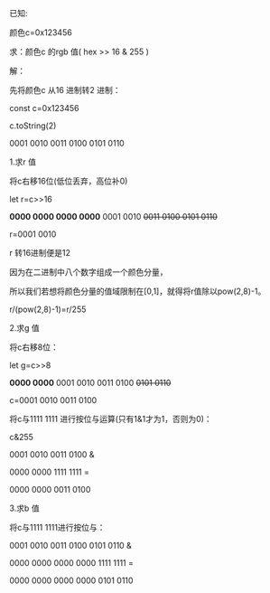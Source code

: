 已知:

颜色c=0x123456

求：颜色c 的rgb 值( hex >> 16 & 255 )

解：

先将颜色c 从16 进制转2 进制：

const c=0x123456

c.toString(2)

0001 0010 0011 0100 0101 0110



1.求r 值

将c右移16位(低位丢弃，高位补0)

let r=c>>16

**0000 0000 0000 0000** 0001 0010 ~~0011 0100 0101 0110~~

r=0001 0010

r 转16进制便是12

因为在二进制中八个数字组成一个颜色分量，

所以我们若想将颜色分量的值域限制在[0,1]，就得将r值除以pow(2,8)-1。

r/(pow(2,8)-1)=r/255



2.求g 值

将c右移8位：

let g=c>>8

**0000 0000** 0001 0010 0011 0100 ~~0101 0110~~

c=0001 0010 0011 0100 

将c与1111 1111 进行按位与运算(只有1&1才为1，否则为0)：

c&255

0001 0010 0011 0100 &

0000 0000 1111 1111 =

0000 0000 0011 0100



3.求b 值

将c与1111 1111进行按位与：

0001 0010 0011 0100 0101 0110 &

0000 0000 0000 0000 1111 1111 =

0000 0000 0000 0000 0101 0110